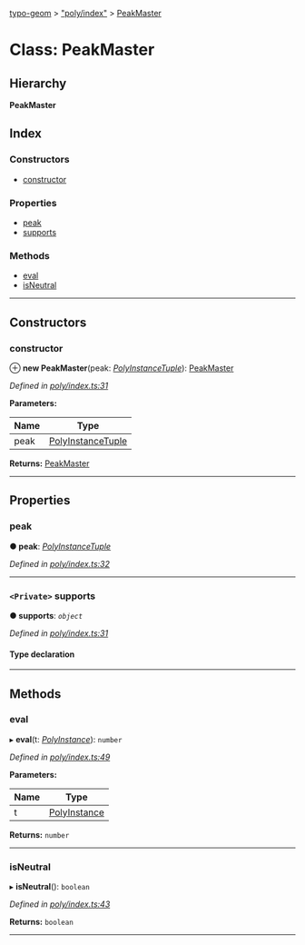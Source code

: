 [typo-geom](../README.md) > ["poly/index"](../modules/_poly_index_.md) > [PeakMaster](../classes/_poly_index_.peakmaster.md)

# Class: PeakMaster

## Hierarchy

**PeakMaster**

## Index

### Constructors

* [constructor](_poly_index_.peakmaster.md#constructor)

### Properties

* [peak](_poly_index_.peakmaster.md#peak)
* [supports](_poly_index_.peakmaster.md#supports)

### Methods

* [eval](_poly_index_.peakmaster.md#eval)
* [isNeutral](_poly_index_.peakmaster.md#isneutral)

---

## Constructors

<a id="constructor"></a>

###  constructor

⊕ **new PeakMaster**(peak: *[PolyInstanceTuple](../modules/_poly_interface_.md#polyinstancetuple)*): [PeakMaster](_poly_index_.peakmaster.md)

*Defined in [poly/index.ts:31](https://github.com/be5invis/typo-geom/blob/d307ff5/src/poly/index.ts#L31)*

**Parameters:**

| Name | Type |
| ------ | ------ |
| peak | [PolyInstanceTuple](../modules/_poly_interface_.md#polyinstancetuple) |

**Returns:** [PeakMaster](_poly_index_.peakmaster.md)

___

## Properties

<a id="peak"></a>

###  peak

**● peak**: *[PolyInstanceTuple](../modules/_poly_interface_.md#polyinstancetuple)*

*Defined in [poly/index.ts:32](https://github.com/be5invis/typo-geom/blob/d307ff5/src/poly/index.ts#L32)*

___
<a id="supports"></a>

### `<Private>` supports

**● supports**: *`object`*

*Defined in [poly/index.ts:31](https://github.com/be5invis/typo-geom/blob/d307ff5/src/poly/index.ts#L31)*

#### Type declaration

[axis: `string`]: [SupportZone](_poly_index_.supportzone.md)

___

## Methods

<a id="eval"></a>

###  eval

▸ **eval**(t: *[PolyInstance](../modules/_poly_interface_.md#polyinstance)*): `number`

*Defined in [poly/index.ts:49](https://github.com/be5invis/typo-geom/blob/d307ff5/src/poly/index.ts#L49)*

**Parameters:**

| Name | Type |
| ------ | ------ |
| t | [PolyInstance](../modules/_poly_interface_.md#polyinstance) |

**Returns:** `number`

___
<a id="isneutral"></a>

###  isNeutral

▸ **isNeutral**(): `boolean`

*Defined in [poly/index.ts:43](https://github.com/be5invis/typo-geom/blob/d307ff5/src/poly/index.ts#L43)*

**Returns:** `boolean`

___

